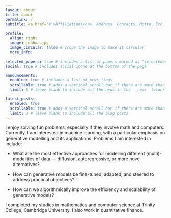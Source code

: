 ```yaml
---
layout: about
title: about
permalink: /
subtitle: <a href='#'>Affiliations</a>. Address. Contacts. Motto. Etc.

profile:
  align: right
  image: junhua.jpg
  image_circular: false # crops the image to make it circular
  more_info: 

selected_papers: true # includes a list of papers marked as "selected={true}"
social: true # includes social icons at the bottom of the page

announcements:
  enabled: true # includes a list of news items
  scrollable: true # adds a vertical scroll bar if there are more than 3 news items
  limit: 5 # leave blank to include all the news in the `_news` folder

latest_posts:
  enabled: true
  scrollable: true # adds a vertical scroll bar if there are more than 3 new posts items
  limit: 3 # leave blank to include all the blog posts
---
```


I enjoy solving fun problems, especially if they involve math and computers. Currently, I am interested in machine learning, with a particular emphasis on generative modelling and its applications. Problems I am interested in include:

- What are the most effective approaches for modelling different (multi)-modalities of data — diffusion, autoregressive, or more novel alternatives?

- How can generative models be fine-tuned, adapted, and steered to address practical objectives?

- How can we algorithmically improve the efficiency and scalability of generative models?

I completed my studies in mathematics and computer science at Trinity College, Cambridge University. I also work in quantitative finance. 